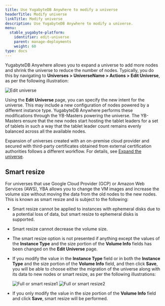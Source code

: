 ```yaml
---
title: Use YugabyteDB Anywhere to modify a universe
headerTitle: Modify universe
linkTitle: Modify universe
description: Use YugabyteDB Anywhere to modify a universe.
menu:
  stable_yugabyte-platform:
    identifier: edit-universe
    parent: manage-deployments
    weight: 60
type: docs
---
```


YugabyteDB Anywhere allows you to expand a universe to add more nodes and shrink the universe to reduce the number of nodes. Typically, you do this by navigating to **Universes > UniverseName > Actions > Edit Universe**, as per the following illustration:

![Edit universe](/images/ee/edit-univ.png)

Using the **Edit Universe** page, you can specify the new intent for the universe. This may include a new configuration of nodes powered by a different instance type. YugabyteDB Anywhere performs these modifications through the YB-Masters powering the universe. The YB-Masters ensure that the new nodes start hosting the tablet leaders for a set of tablets in such a way that the tablet leader count remains evenly balanced across all the available nodes.

Expansion of universes created with an on-premise cloud provider and secured with third-party certificates obtained from external certification authorities follows a different workflow. For details, see [Expand the universe](../../security/enable-encryption-in-transit#expand-the-universe).

## Smart resize

For universes that use Google Cloud Provider (GCP) or Amazon Web Services (AWS), YBA allows you to change the VM images and increase the volume size without moving the data from the old nodes to the new nodes. This is known as smart resize and is subject to the following:

- Smart resize cannot be applied to instances with ephemeral disks due to a potential loss of data, but smart resize to ephemeral disks is supported.

- Smart resize cannot decrease the volume size.

- The smart resize option is not presented if anything except the values of the **Instance Type** and the size portion of the **Volume Info** fields has been changed on the **Edit Universe** page.

- If you modify the value in the **Instance Type** field or in both the **Instance Type** and the size portion of the **Volume Info** field, and then click **Save**, you will be able to choose either the migration of the universe along with its data to new nodes or smart resize, as per the following illustrations:

  ![Full or smart resize1](/images/ee/edit-univ-1.png)
  ![Full or smart resize2](/images/ee/edit-univ-2.png)

- If you only modify the value in the size portion of the **Volume Info** field and click **Save**, smart resize will be performed.
